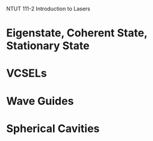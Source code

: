 NTUT 111-2 Introduction to Lasers

# Eigenstate, Coherent State, Stationary State

# VCSELs

# Wave Guides

# Spherical Cavities